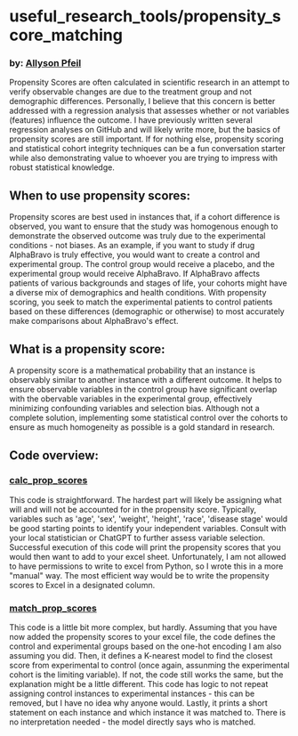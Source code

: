 # useful_research_tools/propensity_score_matching
### by: [Allyson Pfeil](https://github.com/allysonpfeil)

Propensity Scores are often calculated in scientific research in an attempt to verify observable changes are due to the treatment group and not demographic differences. Personally, I believe that this concern is better addressed with a regression analysis that assesses whether or not variables (features) influence the outcome. I have previously written several regression analyses on GitHub and will likely write more, but the basics of propensity scores are still important. If for nothing else, propensity scoring and statistical cohort integrity techniques can be a fun conversation starter while also demonstrating value to whoever you are trying to impress with robust statistical knowledge. 

## When to use propensity scores:
Propensity scores are best used in instances that, if a cohort difference is observed, you want to ensure that the study was homogenous enough to demonstrate the observed outcome was truly due to the experimental conditions - not biases. As an example, if you want to study if drug AlphaBravo is truly effective, you would want to create a control and experimental group. The control group would receive a placebo, and the experimental group would receive AlphaBravo. If AlphaBravo affects patients of various backgrounds and stages of life, your cohorts might have a diverse mix of demographics and health conditions. With propensity scoring, you seek to match the experimental patients to control patients based on these differences (demographic or otherwise) to most accurately make comparisons about AlphaBravo's effect. 

## What is a propensity score:
A propensity score is a mathematical probability that an instance is observably similar to another instance with a different outcome. It helps to ensure observable variables in the control group have significant overlap with the obervable variables in the experimental group, effectively minimizing confounding variables and selection bias. Although not a complete solution, implementing some statistical control over the cohorts to ensure as much homogeneity as possible is a gold standard in research. 

## Code overview:
### [calc_prop_scores](calc_prop_scores.py)
This code is straightforward. The hardest part will likely be assigning what will and will not be accounted for in the propensity score. Typically, variables such as 'age', 'sex', 'weight', 'height', 'race', 'disease stage' would be good starting points to identify your independent variables. Consult with your local statistician or ChatGPT to further assess variable selection. 
Successful execution of this code will print the propensity scores that you would then want to add to your excel sheet. Unfortunately, I am not allowed to have permissions to write to excel from Python, so I wrote this in a more "manual" way. The most efficient way would be to write the propensity scores to Excel in a designated column. 

### [match_prop_scores](match_prop_scores.py)
This code is a little bit more complex, but hardly. Assuming that you have now added the propensity scores to your excel file, the code defines the control and experimental groups based on the one-hot encoding I am also assuming you did. Then, it defines a K-nearest model to find the closest score from experimental to control (once again, assunming the experimental cohort is the limiting variable). If not, the code still works the same, but the explanation might be a little different. This code has logic to not repeat assigning control instances to experimental instances - this can be removed, but I have no idea why anyone would. Lastly, it prints a short statement on each instance and which instance it was matched to. There is no interpretation needed - the model directly says who is matched. 
